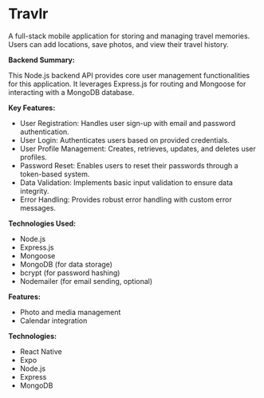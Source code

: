 # Travlr

A full-stack mobile application for storing and managing travel memories. Users can add locations, save photos, and view their travel history.

**Backend Summary:**

This Node.js backend API provides core user management functionalities for this application. It leverages Express.js for routing and Mongoose for interacting with a MongoDB database.

**Key Features:**

- User Registration: Handles user sign-up with email and password authentication.
- User Login: Authenticates users based on provided credentials.
- User Profile Management: Creates, retrieves, updates, and deletes user profiles.
- Password Reset: Enables users to reset their passwords through a token-based system.
- Data Validation: Implements basic input validation to ensure data integrity.
- Error Handling: Provides robust error handling with custom error messages.

**Technologies Used:**

- Node.js
- Express.js
- Mongoose
- MongoDB (for data storage)
- bcrypt (for password hashing)
- Nodemailer (for email sending, optional)

**Features:**

- Photo and media management
- Calendar integration

**Technologies:**

- React Native
- Expo
- Node.js
- Express
- MongoDB
